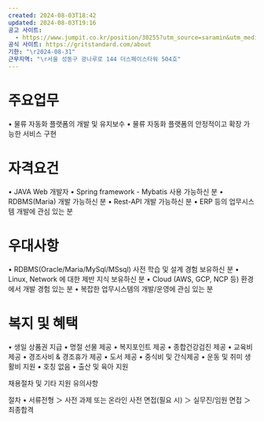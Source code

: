 ```yaml
---
created: 2024-08-03T18:42
updated: 2024-08-03T19:16
공고 사이트:
  - https://www.jumpit.co.kr/position/30255?utm_source=saramin&utm_medium=position&utm_campaign=apply&utm_term=homepage_btn
공식 사이트: https://gritstandard.com/about
기한: "\r2024-08-31"
근무지역: "\r서울 성동구 광나루로 144 더스페이스타워 504호"
---
```

# 주요업무

• 물류 자동화 플랫폼의 개발 및 유지보수
• 물류 자동화 플랫폼의 안정적이고 확장 가능한 서비스 구현

# 자격요건

• JAVA Web 개발자
• Spring framework - Mybatis 사용 가능하신 분
• RDBMS(Maria) 개발 가능하신 분
• Rest-API 개발 가능하신 분
• ERP 등의 업무시스템 개발에 관심 있는 분

# 우대사항

• RDBMS(Oracle/Maria/MySql/MSsql) 사전 학습 및 설계 경험 보유하신 분
• Linux, Network 에 대한 제반 지식 보유하신 분
• Cloud (AWS, GCP, NCP 등) 환경에서 개발 경험 있는 분
• 복잡한 업무시스템의 개발/운영에 관심 있는 분

# 복지 및 혜택

• 생일 상품권 지급
• 명절 선물 제공
• 복지포인트 제공
• 종합건강검진 제공
• 교육비 제공
• 경조사비 & 경조휴가 제공
• 도서 제공
• 중식비 및 간식제공
• 운동 및 취미 생활비 지원
• 호칭 없음
• 출산 및 육아 지원

채용절차 및 기타 지원 유의사항

절차
• 서류전형 ＞ 사전 과제 또는 온라인 사전 면접(필요 시) ＞ 실무진/임원 면접 ＞ 최종합격